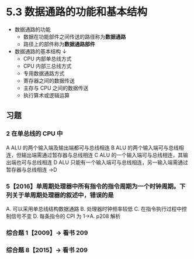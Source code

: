 # 5.3 数据通路的功能和基本结构

- 数据通路的功能
  - 数据在功能部件之间传送的路径称为**数据通路**
  - 路径上的部件称为**数据通路部件**
- 数据通路的基本结构 ↓
  - CPU 内部单总线方式
  - CPU 内部三总线方式
  - 专用数据通路方式
  - 寄存器之间的数据传送
  - 主存与 CPU 之间的数据传送
  - 执行算术或逻辑运算

## 习题

### 2 在单总线的 CPU 中

A ALU 的两个输入端及输出端都可与总线相连
B ALU 的两个输入端可与总线相连，但输出端需通过暂存器与总线相连
C ALU 的一个输入端可与总线相连，其输出端也可与总线相连
D ALU 只能有一个输入端可与总线相连，另一输入端需通过暂存器与总线相连 →D

### 5【2016】单周期处理器中所有指令的指令周期为一个时钟周期。下列关于单周期处理器的叙述中，错误的是

A. 可以采用单总线结构数据通路
B. 处理器时钟频率较低
C. 在指令执行过程中控制信号不变
D. 每条指令的 CPI 为 1→A. p208 解析

### 综合题 1【2009】→ 看书 209

### 综合题 8【2015】→ 看书 209
